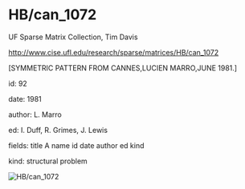 # HB/can_1072

 UF Sparse Matrix Collection, Tim Davis

 http://www.cise.ufl.edu/research/sparse/matrices/HB/can_1072

 [SYMMETRIC PATTERN FROM CANNES,LUCIEN MARRO,JUNE 1981.]

 id: 92

 date: 1981

 author: L. Marro

 ed: I. Duff, R. Grimes, J. Lewis

 fields: title A name id date author ed kind

 kind: structural problem

![HB/can_1072](http://yifanhu.net/GALLERY/GRAPHS/GIF_SMALL/HB@can_1072.gif)
